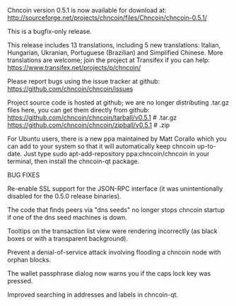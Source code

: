 Chncoin version 0.5.1 is now available for download at:
http://sourceforge.net/projects/chncoin/files/Chncoin/chncoin-0.5.1/

This is a bugfix-only release.

This release includes 13 translations, including 5 new translations:
Italian, Hungarian, Ukranian, Portuguese (Brazilian) and Simplified Chinese.
More translations are welcome; join the project at Transifex if you can help:
https://www.transifex.net/projects/p/chncoin/

Please report bugs using the issue tracker at github:
https://github.com/chncoin/chncoin/issues

Project source code is hosted at github; we are no longer
distributing .tar.gz files here, you can get them
directly from github:
https://github.com/chncoin/chncoin/tarball/v0.5.1  # .tar.gz
https://github.com/chncoin/chncoin/zipball/v0.5.1  # .zip

For Ubuntu users, there is a new ppa maintained by Matt Corallo which
you can add to your system so that it will automatically keep
chncoin up-to-date.  Just type
sudo apt-add-repository ppa:chncoin/chncoin
in your terminal, then install the chncoin-qt package.


BUG FIXES

Re-enable SSL support for the JSON-RPC interface (it was unintentionally
disabled for the 0.5.0 release binaries).

The code that finds peers via "dns seeds" no longer stops chncoin startup
if one of the dns seed machines is down.

Tooltips on the transaction list view were rendering incorrectly (as black boxes
or with a transparent background).

Prevent a denial-of-service attack involving flooding a chncoin node with
orphan blocks.

The wallet passphrase dialog now warns you if the caps lock key was pressed.

Improved searching in addresses and labels in chncoin-qt.
